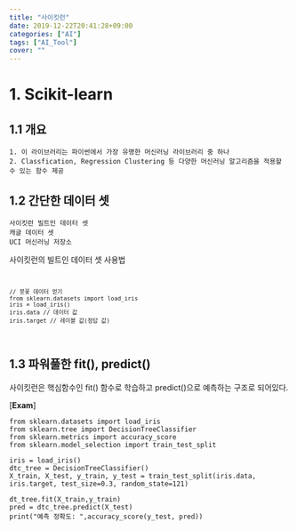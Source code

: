 ```yaml
---
title: "사이킷런"
date: 2019-12-22T20:41:28+09:00
categories: ["AI"]
tags: ["AI_Tool"]
cover: ""
---
```

# 1. Scikit-learn
## 1.1 개요
    1. 이 라이브러리는 파이썬에서 가장 유명한 머신러닝 라이브러리 중 하나
    2. Classfication, Regression Clustering 등 다양한 머신러닝 알고리즘을 적용할 수 있는 함수 제공

## 1.2 간단한 데이터 셋
    사이킷런 빌트인 데이터 셋
    캐글 데이터 셋
    UCI 머신러닝 저장소

사이킷런의 빌트인 데이터 셋 사용법
<code>
```
// 붓꽃 데이터 얻기
from sklearn.datasets import load_iris
iris = load_iris()
iris.data // 데이터 값
iris.target // 레이블 값(정답 값)
```
</code>

## 1.3 파워풀한 fit(), predict()
사이킷런은 핵심함수인 fit() 함수로 학습하고 predict()으로 예측하는 구조로 되어있다.

[**Exam**]
```
from sklearn.datasets import load_iris
from sklearn.tree import DecisionTreeClassifier
from sklearn.metrics import accuracy_score
from sklearn.model_selection import train_test_split

iris = load_iris()
dtc_tree = DecisionTreeClassifier()
X_train, X_test, y_train, y_test = train_test_split(iris.data, iris.target, test_size=0.3, random_state=121)

dt_tree.fit(X_train,y_train)
pred = dtc_tree.predict(X_test)
print("예측 정확도: ",accuracy_score(y_test, pred))
```




